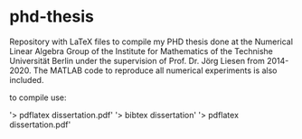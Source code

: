 # phd-thesis
Repository with LaTeX files to compile my PHD thesis done at the Numerical Linear Algebra Group of the Institute for 
Mathematics of the Technishe Universität Berlin under the supervision of Prof. Dr. Jörg Liesen from 2014-2020. 
The MATLAB code to reproduce all numerical experiments is also included.

to compile use:

'> pdflatex dissertation.pdf'
'> bibtex dissertation'
'> pdflatex dissertation.pdf'
